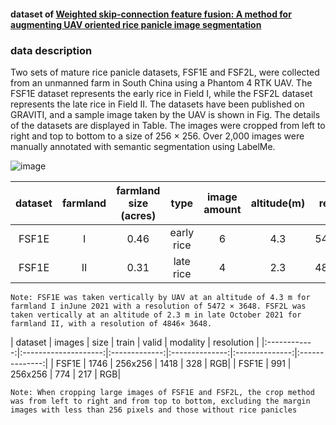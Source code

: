 
#### dataset of [Weighted skip-connection feature fusion: A method for augmenting UAV oriented rice panicle image segmentation](https://doi.org/10.1016/j.compag.2023.107754)

### data description

Two sets of mature rice panicle datasets, FSF1E and FSF2L, were collected from an unmanned farm in South China using a Phantom 4 RTK UAV. The FSF1E dataset represents the early rice in Field I, while
the FSF2L dataset represents the late rice in Field II. The datasets have been published on GRAVITI, and a sample image taken by the UAV is shown in Fig. The details of the datasets are displayed in Table.
The images were cropped from left to right and top to bottom to a size of 256 × 256. Over 2,000 images were manually annotated with semantic segmentation using LabelMe.

![image](https://github.com/rooooolin/wsff/assets/6128009/9eb69c39-b930-4816-8c47-2ed78b088860)


|   dataset | farmland         |   farmland size (acres) |   type | image amount | altitude(m) | resolution |
|:------------:|:--------------------:|:-------------:|:--------------:|:--------------:|:--------------:|:--------------:|
|           FSF1E | I |           0.46 |       early rice | 6 | 4.3| 5472x3648|
|           FSF1E | II |           0.31 |       late rice | 4 | 2.3|4826x3648|

```Note: FSF1E was taken vertically by UAV at an altitude of 4.3 m for farmland I inJune 2021 with a resolution of 5472 × 3648. FSF2L was taken vertically at an altitude of 2.3 m in late October 2021 for farmland II, with a resolution of 4846× 3648.```



|   dataset | images         |   size |   train | valid | modality | resolution |
|:------------:|:--------------------:|:-------------:|:--------------:|:--------------:|:--------------:|
|           FSF1E | 1746 |           256x256 |       1418 | 328 | RGB| 
|           FSF1E | 991 |           256x256 |       774 | 217 | RGB|

```Note: When cropping large images of FSF1E and FSF2L, the crop method was from left to right and from top to bottom, excluding the margin images with less than 256 pixels and those without rice panicles```
